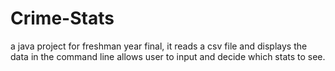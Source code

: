# Crime-Stats
a java project for freshman year final, it reads a csv file and displays the data in the command line allows user to input and decide which stats to see.
